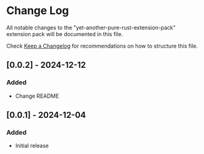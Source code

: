 # Change Log

All notable changes to the "yet-another-pure-rust-extension-pack" extension pack will be documented in this file.

Check [Keep a Changelog](http://keepachangelog.com/) for recommendations on how to structure this file.

## [0.0.2] - 2024-12-12

### Added

- Change README

## [0.0.1] - 2024-12-04

### Added

- Initial release
